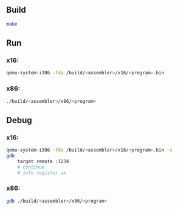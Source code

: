 ## Build
```bash
make
```

## Run

### x16:
```bash
qemu-system-i386 -fda /build/<assembler>/x16/<program>.bin
```

### x86:
```bash
./build/<assembler>/x86/<program>
```

## Debug

### x16:
```bash
qemu-system-i386 -fda /build/<assembler>/x16/<program>.bin -s
gdb
    target remote :1234
    # continue
    # info register ax
```

### x86:
```bash
gdb ./build/<assembler>/x86/<program>
```
